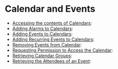 # Calendar and Events

- [Accessing the contents of Calendars](#):	
- [Adding Alarms to Calendars](#):	
- [Adding Events to Calendars](#):
- [Adding Recurring Events to Calendars](#):
- [Removing Events from Calendar](#):
- [Requesting Permission to Access the Calendar](#):		
- [Retrieving Calendar Groups](#):
- [Retrieving the Attendees of an Event](#):	
